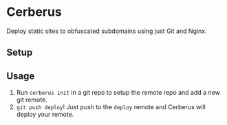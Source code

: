 # Cerberus

Deploy static sites to obfuscated subdomains using just Git and Nginx.

## Setup



## Usage

1. Run `cerberus init` in a git repo to setup the remote repo and add a new git remote.
2. `git push deploy`!  Just push to the `deploy` remote and Cerberus will deploy your remote.

[install-nginx]: https://www.digitalocean.com/community/tutorials/how-to-install-nginx-on-ubuntu-14-04-lts
